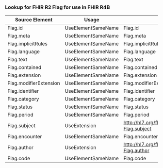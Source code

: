 ### Lookup for FHIR R2 Flag for use in FHIR R4B

| Source Element | Usage | Target |
| -------------- | ----- | ------ |
| Flag.id | UseElementSameName | Flag.id |
| Flag.meta | UseElementSameName | Flag.meta |
| Flag.implicitRules | UseElementSameName | Flag.implicitRules |
| Flag.language | UseElementSameName | Flag.language |
| Flag.text | UseElementSameName | Flag.text |
| Flag.contained | UseElementSameName | Flag.contained |
| Flag.extension | UseElementSameName | Flag.extension |
| Flag.modifierExtension | UseElementSameName | Flag.modifierExtension |
| Flag.identifier | UseElementSameName | Flag.identifier |
| Flag.category | UseElementSameName | Flag.category |
| Flag.status | UseElementSameName | Flag.status |
| Flag.period | UseElementSameName | Flag.period |
| Flag.subject | UseExtension | http://hl7.org/fhir/1.0/StructureDefinition/extension-Flag.subject |
| Flag.encounter | UseElementSameName | Flag.encounter |
| Flag.author | UseExtension | http://hl7.org/fhir/1.0/StructureDefinition/extension-Flag.author |
| Flag.code | UseElementSameName | Flag.code |
